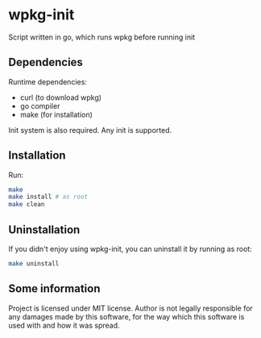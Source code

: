 # wpkg-init
Script written in go, which runs wpkg before running init

## Dependencies
Runtime dependencies:
- curl (to download wpkg)
- go compiler
- make (for installation)

Init system is also required. Any init is supported.

## Installation
Run:
```sh
make
make install # as root
make clean
```

## Uninstallation
If you didn't enjoy using wpkg-init, you can uninstall it by running as root:
```sh
make uninstall
```

## Some information
Project is licensed under MIT license. Author is not legally responsible for any damages made by this software, for the way which this software is used with and how it was spread.